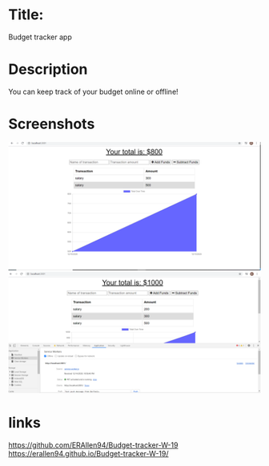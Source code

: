 # Title:
Budget tracker app


# Description
You can keep track of your budget online or offline!

# Screenshots

![alt text](./budget-tracker-1.PNG)
![alt text](./budget-tracker-2.PNG)




# links
https://github.com/ERAllen94/Budget-tracker-W-19
https://erallen94.github.io/Budget-tracker-W-19/


